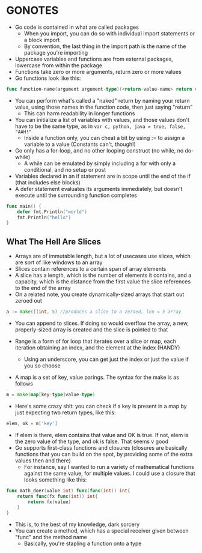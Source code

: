 # GONOTES

* Go code is contained in what are called packages
  * When you import, you can do so with individual import statements or a block import
  * By convention, the last thing in the import path is the name of the package you're importing
* Uppercase variables and functions are from external packages, lowercase from within the package
* Functions take zero or more arguments, return zero or more values
* Go functions look like this:
``` go
func function-name(argument argument-type)(<return-value-name> return value type)
```
* You can perform what's called a "naked" return by naming your return valus, using those names in the function code, then just saying "return"
  * This can harm readability in longer functions
* You can initialize a list of variables with values, and those values don't have to be the same type, as in `var c, python, java = true, false, "AAH!"`
  * Inside a function only, you can cheat a bit by using := to assign a variable to a value (Constants can't, though!)
* Go only has a for-loop, and no other looping construct (no while, no do-while)
  * A while can be emulated by simply including a for with only a conditional, and no setup or post
* Variables declared in an if statement are in scope until the end of the if (that includes else blocks)
* A defer statement evaluates its arguments immediately, but doesn't execute until the surrounding function completes
``` go
func main() {
	defer fmt.Println("world")
	fmt.Println("hello")
}
```

## What The Hell Are Slices
* Arrays are of immutable length, but a lot of usecases use slices, which are sort of like windows to an array
* Slices contain references to a certain span of array elements
* A slice has a length, which is the number of elements it contains, and a capacity, which is the distance from the first value the slice references to the end of the array
* On a related note, you create dynamically-sized arrays that start out zeroed out
``` go
a := make([]int, 5) //produces a slice to a zeroed, len = 5 array
```
* You can append to slices. If doing so would overflow the array, a new, properly-sized array is created and the slice is pointed to that

* Range is a form of for loop that iterates over a slice or map, each iteration obtaining an index, and the element at the index (HANDY)
  * Using an underscore, you can get just the index or just the value if you so choose
* A map is a set of key, value parings. The syntax for the make is as follows
``` go
m = make(map[key-type]value-type)
```
* Here's some crazy shit: you can check if a key is present in a map by just expecting two return types, like this:
``` go
elem, ok = m['key']
```
* If elem is there, elem contains that value and OK is true. If not, elem is the zero value of the type, and ok is false. That seems v good
* Go supports first-class functions and closures (closures are basically functions that you can build on the spot, by providing some of the extra values then and there)
  * For instance, say I wanted to run a variety of mathematical functions against the same value, for multiple values. I could use a closure that looks something like this:
``` go
func math_doer(value int) func(func(int)) int{
	return func(fx func(int)) int{
		return fx(value)
	}
}
```
* This is, to the best of my knowledge, dark sorcery
* You can create a method, which has a special receiver given between "func" and the method name
  * Basically, you're stapling a function onto a type